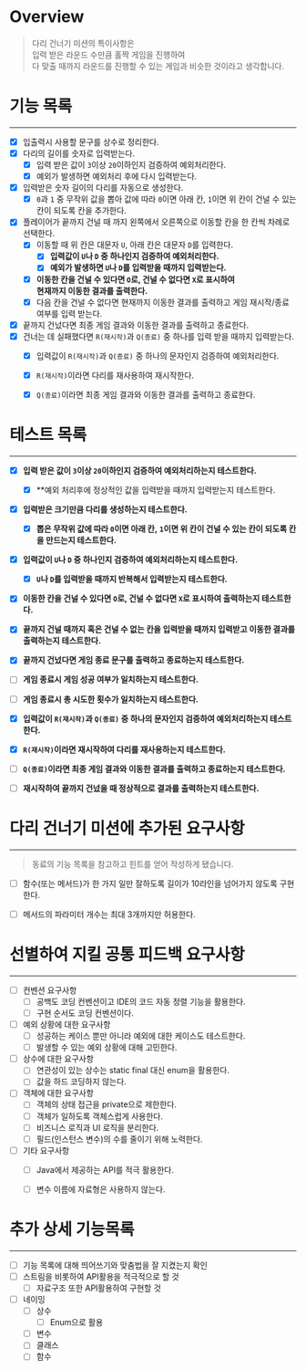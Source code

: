 # Overview
> 다리 건너기 미션의 특이사항은   
> 입력 받은 라운드 수만큼 홀짝 게임을 진행하여   
> 다 맞출 때까지 라운드를 진행할 수 있는 게임과 비슷한 것이라고 생각합니다.


# 기능 목록

----
- [x] 입출력시 사용할 문구를 상수로 정리한다.
- [x] 다리의 길이를 숫자로 입력받는다.
    - [x] 입력 받은 값이 `3`이상 `20`이하인지 검증하여 예외처리한다.
    - [x] 예외가 발생하면 예외처리 후에 다시 입력받는다.
- [x] 입력받은 숫자 길이의 다리를 자동으로 생성한다.
    - [x] `0`과 `1` 중 무작위 값을 뽑아 값에 따라 `0`이면 아래 칸,
      `1`이면 위 칸이 건널 수 있는 칸이 되도록 칸을 추가한다.
- [x] 플레이어가 끝까지 건널 때 까지 왼쪽에서 오른쪽으로 이동할 칸을 한 칸씩 차례로 선택한다.
    - [x] 이동할 때 위 칸은 대문자 `U`, 아래 칸은 대문자 `D`를 입력한다.
        - [x] **입력값이 `U`나 `D` 중 하나인지 검증하여 예외처리한다.**
        - [x] **예외가 발생하면 `U`나 `D`를 입력받을 때까지 입력받는다.**
    - [x] **이동한 칸을 건널 수 있다면 `O`로, 건널 수 없다면 `X`로 표시하여   
  현재까지 이동한 결과를 출력한다.**
    - [x] 다음 칸을 건널 수 없다면 현재까지 이동한 결과를 출력하고 게임 재시작/종료 여부를 입력 받는다.
- [x] 끝까지 건넜다면 최종 게임 결과와 이동한 결과를 출력하고 종료한다.
- [x] 건너는 데 실패했다면 `R(재시작)`과 `Q(종료)` 중 하나를 입력 받을 때까지 입력받는다.
    - [x] 입력값이 `R(재시작)`과 `Q(종료)` 중 하나의 문자인지 검증하여 예외처리한다.
    - [x] `R(재시작)`이라면 다리를 재사용하여 재시작한다.
    - [x] `Q(종료)`이라면 최종 게임 결과와 이동한 결과를 출력하고 종료한다.





# 테스트 목록

---
- [x] **입력 받은 값이 `3`이상 `20`이하인지 검증하여 예외처리하는지 테스트한다.**
  - [x] **예외 처리후에 정상적인 값을 입력받을 때까지 입력받는지 테스트한다.
- [x] **입력받은 크기만큼 다리를 생성하는지 테스트한다.**
  - [x] **뽑은 무작위 값에 따라 `0`이면 아래 칸,**
    **`1`이면 위 칸이 건널 수 있는 칸이 되도록 칸을 만드는지 테스트한다.**
- [x] **입력값이 `U`나 `D` 중 하나인지 검증하여 예외처리하는지 테스트한다.**
  - [x] **`U`나 `D`를 입력받을 때까지 반복해서 입력받는지 테스트한다.**
- [x] **이동한 칸을 건널 수 있다면 `O`로, 건널 수 없다면 `X`로 표시하여 출력하는지 테스트한다.**
- [x] **끝까지 건널 때까지 혹은 건널 수 없는 칸을 입력받을 때까지 입력받고 이동한 결과를 출력하는지 테스트한다.**
- [x] **끝까지 건넜다면 게임 종료 문구를 출력하고 종료하는지 테스트한다.**
- [ ] **게임 종료시 게임 성공 여부가 일치하는지 테스트한다.**
- [ ] **게임 종료시 총 시도한 횟수가 일치하는지 테스트한다.**
- [x] **입력값이 `R(재시작)`과 `Q(종료)` 중 하나의 문자인지 검증하여 예외처리하는지 테스트한다.**
- [x] **`R(재시작)`이라면 재시작하여 다리를 재사용하는지 테스트한다.**
- [ ] **`Q(종료)`이라면 최종 게임 결과와 이동한 결과를 출력하고 종료하는지 테스트한다.**
- [ ] **재시작하여 끝까지 건넜을 때 정상적으로 결과를 출력하는지 테스트한다.**





# 다리 건너기 미션에 추가된 요구사항

---
> 동료의 기능 목록을 참고하고 힌트를 얻어 작성하게 됐습니다.
- [ ] 함수(또는 메서드)가 한 가지 일만 잘하도록 길이가 10라인을 넘어가지 않도록 구현한다.
- [ ] 메서드의 파라미터 개수는 최대 3개까지만 허용한다.





# 선별하여 지킬 공통 피드백 요구사항

---
- [ ] 컨벤션 요구사항
    - [ ] 공백도 코딩 컨벤션이고 IDE의 코드 자동 정렬 기능을 활용한다.
    - [ ] 구현 순서도 코딩 컨벤션이다.
- [ ] 예외 상황에 대한 요구사항
    - [ ] 성공하는 케이스 뿐만 아니라 예외에 대한 케이스도 테스트한다.
    - [ ] 발생할 수 있는 예외 상황에 대해 고민한다.
- [ ] 상수에 대한 요구사항
    - [ ] 연관성이 있는 상수는 static final 대신 enum을 활용한다.
    - [ ] 값을 하드 코딩하지 않는다.
- [ ] 객체에 대한 요구사항
    - [ ] 객체의 상태 접근을 private으로 제한한다.
    - [ ] 객체가 일하도록 객체스럽게 사용한다.
    - [ ] 비즈니스 로직과 UI 로직을 분리한다.
    - [ ] 필드(인스턴스 변수)의 수를 줄이기 위해 노력한다.
- [ ] 기타 요구사항
    - [ ] Java에서 제공하는 API를 적극 활용한다.
    - [ ] 변수 이름에 자료형은 사용하지 않는다.





# 추가 상세 기능목록

---
- [ ] 기능 목록에 대해 띄어쓰기와 맞춤법을 잘 지켰는지 확인
- [ ] 스트림을 비롯하여 API활용을 적극적으로 할 것
  - [ ] 자료구조 또한 API활용하여 구현할 것
- [ ] 네이밍
  - [ ] 상수
    - [ ] Enum으로 활용
  - [ ] 변수
  - [ ] 클래스
  - [ ] 함수
